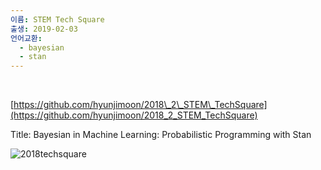 ```yaml
---
이름: STEM Tech Square
출생: 2019-02-03
언어교환:
  - bayesian
  - stan
---
```


 

[https://github.com/hyunjimoon/2018\_2\_STEM\_TechSquare](https://github.com/hyunjimoon/2018_2_STEM_TechSquare)

Title: Bayesian in Machine Learning: Probabilistic Programming with Stan

![2018techsquare](2018techsquare.png)
